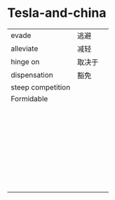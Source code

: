 # Tesla-and-china

|                   |        |      |
| ----------------- | ------ | ---- |
| evade             | 逃避   |      |
| alleviate         | 减轻   |      |
| hinge on          | 取决于 |      |
| dispensation      | 豁免   |      |
| steep competition |        |      |
| Formidable        |        |      |
|                   |        |      |
|                   |        |      |
|                   |        |      |
|                   |        |      |
|                   |        |      |
|                   |        |      |
|                   |        |      |
|                   |        |      |
|                   |        |      |
|                   |        |      |
|                   |        |      |
|                   |        |      |
|                   |        |      |
|                   |        |      |
|                   |        |      |
|                   |        |      |
|                   |        |      |
|                   |        |      |
|                   |        |      |
|                   |        |      |
|                   |        |      |
|                   |        |      |
|                   |        |      |
|                   |        |      |
|                   |        |      |
|                   |        |      |
|                   |        |      |
|                   |        |      |
|                   |        |      |
|                   |        |      |
|                   |        |      |
|                   |        |      |
|                   |        |      |

